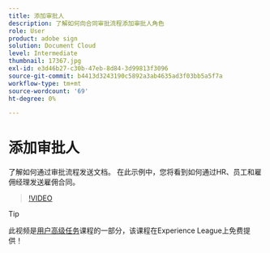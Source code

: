 ```yaml
---
title: 添加审批人
description: 了解如何向合同审批流程添加审批人角色
role: User
product: adobe sign
solution: Document Cloud
level: Intermediate
thumbnail: 17367.jpg
exl-id: e3d46b27-c30b-47eb-8d84-3d99813f3096
source-git-commit: b4413d3243190c5892a3ab4635ad3f03bb5a5f7a
workflow-type: tm+mt
source-wordcount: '69'
ht-degree: 0%

---
```


# 添加审批人

了解如何通过审批流程发送文档。 在此示例中，您将看到如何通过HR、员工和雇佣经理发送雇佣合同。

>[!VIDEO](https://video.tv.adobe.com/v/17367?hidetitle=true)

>[!TIP]
>
>此视频是[用户高级任务](https://experienceleague.adobe.com/?recommended=Sign-U-1-2020.3)课程的一部分，该课程在Experience League上免费提供！


